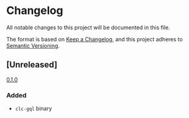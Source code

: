 # Changelog
All notable changes to this project will be documented in this file.

The format is based on [Keep a Changelog](https://keepachangelog.com/en/1.0.0/),
and this project adheres to [Semantic Versioning](https://semver.org/spec/v2.0.0.html).

## [Unreleased]

[0.1.0]
### Added
- `clc-gql` binary

[0.1.0]: https://github.com/ymgyt/clc/blob/clc-gql-v0.1.0/clc-gql/CHANGELOG.md
